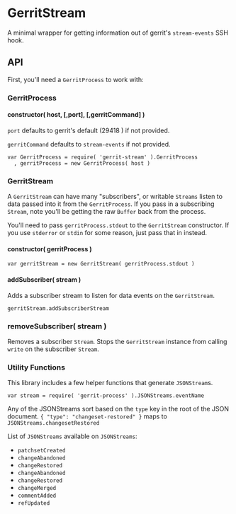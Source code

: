 # GerritStream

A minimal wrapper for getting information out of gerrit's `stream-events` SSH
hook.

## API

First, you'll need a `GerritProcess` to work with:

### GerritProcess

#### constructor( host, [,port], [,gerritCommand] )

`port` defaults to gerrit's default (29418 ) if not provided.

`gerritCommand` defaults to `stream-events` if not provided.

```
var GerritProcess = require( 'gerrit-stream' ).GerritProcess
  , gerritProcess = new GerritProcess( host )
```

### GerritStream

A `GerritStream` can have many "subscribers", or writable `Streams` listen
to data passed into it from the `GerritProcess`. If you pass in a
subscribing `Stream`, note you'll be getting the raw `Buffer` back from the
process.

You'll need to pass `gerritProcess.stdout` to the `GerritStream` constructor.
If you use `stderror` or `stdin` for some reason, just pass that in instead.

#### constructor( gerritProcess )

`var gerritStream = new GerritStream( gerritProcess.stdout )`

#### addSubscriber( stream )

Adds a subscriber stream to listen for data events on the `GerritStream`.

`gerritStream.addSubscriberStream`

### removeSubscriber( stream )

Removes a subscriber `Stream`. Stops the `GerritStream` instance from calling
`write` on the subscriber `Stream`.

### Utility Functions

This library includes a few helper functions that generate `JSONStream`s.

`var stream = require( 'gerrit-process' ).JSONStreams.eventName`

Any of the JSONStreams sort based on the `type` key in the root of the JSON
document. `{ "type": "changeset-restored" }` maps to 
`JSONStreams.changesetRestored`

List of `JSONStreams` available on `JSONStreams`:

* `patchsetCreated`
* `changeAbandoned`
* `changeRestored`
* `changeAbandoned`
* `changeRestored`
* `changeMerged`
* `commentAdded`
* `refUpdated`
